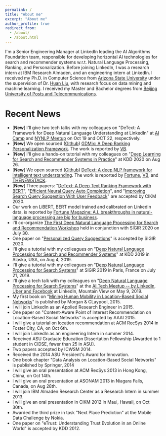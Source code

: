 ```yaml
---
permalink: /
title: "About me"
excerpt: "About me"
author_profile: true
redirect_from: 
  - /about/
  - /about.html
---
```

I'm a Senior Engineering Manager at LinkedIn leading the AI Algorithms Foundation team, responsible for developing horizontal AI technologies for search and recommender systems w.r.t. Natural Language Processing, Ranking, and Personalization. Before joining LinkedIn, I was a research intern at IBM Research Almaden, and an engineering intern at LinkedIn. I received my Ph.D. in Computer Science from [Arizona State University](https://www.asu.edu) under the supervision of Dr. [Huan Liu](http://www.public.asu.edu/~huanliu), with research focus on data mining and machine learning. I received my Master and Bachelor degrees from [Beijing University of Posts and Telecommunications](https://english.bupt.edu.cn).

Recent News
======
* [**New**] I'll give two tech talks with my colleagues on "DeText: A Framework for Deep Natural Language Understanding at LinkedIn" at [AI Camp](https://learn.xnextcon.com/event/eventdetails/W2020101910) and [NYNLP Meetup](https://www.meetup.com/NY-NLP/events/272331181/) on Oct 19 and OCT 22, respectively.
* [**New**] We open sourced ([Github](https://github.com/linkedin/gdmix)) [GDMix: A Deep Ranking Personalization Framework](https://engineering.linkedin.com/blog/2020/gdmix--a-deep-ranking-personalization-framework). The work is reported by [VB](https://venturebeat.com/2020/09/29/linkedin-open-sources-gdmix-a-framework-for-training-ai-personalization-models/).
* [**New**] I'll give a hands-on tutorial with my colleagues on "[Deep Learning for Search and Recommender Systems in Practice](https://sites.google.com/view/kdd20tutorial-deepsnr/home)" at KDD 2020 on Aug 26.
* [**New**] We open sourced ([Github](https://github.com/linkedin/detext)) [DeText: A deep NLP framework for intelligent text understanding](https://engineering.linkedin.com/blog/2020/open-sourcing-detext). The work is reported by [Fortune](https://fortune.com/newsletter/eye-on-ai/), [VB](https://venturebeat.com/2020/07/28/linkedin-open-sources-detext-a-framework-for-natural-language-processing-tasks/), and [THENEWSTACK](https://thenewstack.io/detext-linkedins-open-source-deep-learning-framework-for-natural-language-processing/).
* [**New**] Three papers: "[DeText: A Deep Text Ranking Framework with BERT](https://arxiv.org/abs/2008.02460)", "[Efficient Neural Query Auto Completion](https://arxiv.org/abs/2008.02879)", and "[Improving Search Query Suggestion With User Feedback](http://nini2yoyo.github.io/huiji-gao/files/seq2seqClick.pdf)" are accepted by CIKM 2020.
* Our work on LiBERT, BERT model trained and calibrated on LinkedIn data, is reported by [Fortune Magazine: A.I. breakthroughs in natural-language processing are big for business](https://fortune.com/2020/01/20/natural-language-processing-business).
* I'll co-organize [The First Deep Natural Language Processing for Search and Recommendation Workshop](https://sites.google.com/view/deepnlp2020) held in conjunction with SIGIR 2020 on July 30.
* One paper on "[Personalized Query Suggestions](https://sigir.org/sigir2020/accepted-papers/#ShortPaper)" is accepted by SIGIR 2020.
* I'll give a tutorial with my colleagues on "[Deep Natural Language Processing for Search and Recommender Systems](https://sites.google.com/view/kdd2019deepnlp)" at KDD 2019 in Alaska, USA, on Aug 4, 2019.
* I'll give a tutorial with my colleagues on "[Deep Natural Language Processing for Search Systems](https://sites.google.com/view/sigir2019tutorial)" at SIGIR 2019 in Paris, France on July 21, 2019.
* I'll give a tech talk with my colleagues on "[Deep Natural Language Processing for Search Systems](https://github.com/nini2yoyo/huiji-gao/raw/master/files/AITechMeetup.pdf)" at the [AI Tech Meetup -- by LinkedIn, Uber and Facebook](https://www.eventbrite.com/e/ai-tech-meetup-tickets-61073014029#) at LinkedIn, Mountain View on May 9, 2019.
* My first book on "[Mining Human Mobility in Location-Based Social Networks](http://nini2yoyo.github.io/huiji-gao/files/book.pdf)" is published by Morgan & CLaypool, 2015.
* I will join LinkedIn as an Applied Research Engineer in 2015.
* One paper on "Content-Aware Point of Interest Recommendation on Location-Based Social Networks" is accepted by AAAI 2015.
* I will give a tutorial on location recommendation at ACM RecSys 2014 in Foster City, CA, on Oct 6th.
* I will join LinkedIn as an engineering Intern in summer 2014.
* Received ASU Graduate Education Dissertation Fellowship (Awarded to 1 student in CIDSE, fewer than 25 in ASU).
* Two papers accepted by ICWSM 2014.
* Received the 2014 ASU President's Award for Innovation.
* One book chapter "Data Analysis on Location-Based Social Networks" is published by Springer, 2014
* I will give an oral presentation at ACM RecSys 2013 in Hong Kong, China, on Oct 14th.
* I will give an oral presentation at ASONAM 2013 in Niagara Falls, Canada, on Aug 28th.
* I will join IBM Almaden Research Center as a Research Intern in summer 2013.
* I will give an oral presentation in CIKM 2012 in Maui, Hawaii, on Oct 30th.
* Awarded the third prize in task "Next Place Prediction" at the Mobile Data Challenge by Nokia.
* One paper on "eTrust: Understanding Trust Evolution in an Online World" is accepted by KDD 2012.

<script type="text/javascript" id="clustrmaps" src="//cdn.clustrmaps.com/map_v2.js?d=HOYRPdiZNP67nyqG7HTjajhshw_kn6eeASbKnd7DFiQ&cl=ffffff&w=a"></script>
